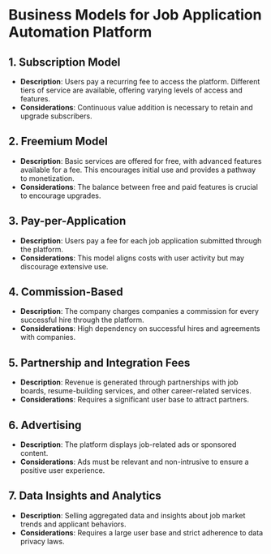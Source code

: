 
# Business Models for Job Application Automation Platform

## 1. Subscription Model
- **Description**: Users pay a recurring fee to access the platform. Different tiers of service are available, offering varying levels of access and features.
- **Considerations**: Continuous value addition is necessary to retain and upgrade subscribers.

## 2. Freemium Model
- **Description**: Basic services are offered for free, with advanced features available for a fee. This encourages initial use and provides a pathway to monetization.
- **Considerations**: The balance between free and paid features is crucial to encourage upgrades.

## 3. Pay-per-Application
- **Description**: Users pay a fee for each job application submitted through the platform.
- **Considerations**: This model aligns costs with user activity but may discourage extensive use.

## 4. Commission-Based
- **Description**: The company charges companies a commission for every successful hire through the platform.
- **Considerations**: High dependency on successful hires and agreements with companies.

## 5. Partnership and Integration Fees
- **Description**: Revenue is generated through partnerships with job boards, resume-building services, and other career-related services.
- **Considerations**: Requires a significant user base to attract partners.

## 6. Advertising
- **Description**: The platform displays job-related ads or sponsored content.
- **Considerations**: Ads must be relevant and non-intrusive to ensure a positive user experience.

## 7. Data Insights and Analytics
- **Description**: Selling aggregated data and insights about job market trends and applicant behaviors.
- **Considerations**: Requires a large user base and strict adherence to data privacy laws.
